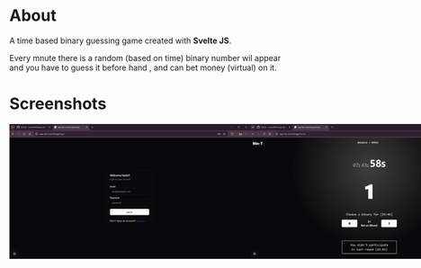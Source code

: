 # About
A time based binary guessing game created with **Svelte JS**.

Every mnute there is a random (based on time) binary number wil appear and you have to guess it before hand , and can bet money (virtual) on it.

# Screenshots
<div style="display: flex">
  <img src="screenshots/binT-4.png" width="500" height="240"/>
  <img src="screenshots/binT-1.png" width="500" height="240"/>
  <img src="screenshots/binT-2.png" width="500" height="240"/>
  <img src="screenshots/binT-3.png" width="500" height="240"/>
</div>
